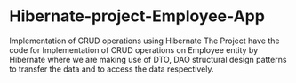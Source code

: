 # Hibernate-project-Employee-App

Implementation of CRUD operations using Hibernate
The Project have the  code for Implementation of CRUD operations on Employee entity by Hibernate where we are making use of DTO, DAO structural design patterns to transfer the data and to access the data respectively.
